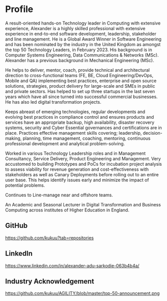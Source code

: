 # Profile
A result-oriented hands-on Technology leader in Computing with extensive experience, Alexander is a highly skilled professional with extensive experience in end-to-end software development, leadership, stakeholder and line management. He is a Global Award Winner in Software Engineering and has been nominated by the industry in the United Kingdom as amongst the top 50 Technology Leaders, in February 2023. His background is in Computer Systems Engineering, Data Communications & Networks (MSc). Alexander has a previous background in Mechanical Engineering (MSc).

He helps to deliver, mentor, coach, provide technical and architectural direction to cross-functional teams (FE, BE, Cloud Engineering/DevOps, Mobile and QA) implementing best practices, enterprise and open source solutions, strategies, product delivery for large-scale and SMEs in public and private sectors. Has helped to set up three startups in the last seven years which have all since turned into successful commercial businesses. He has also led digital transformation projects.

Keeps abreast of emerging technologies, regular developments and evolving best practices in compliance control and ensures products and services have an appropriate backup, high availability, disaster recovery systems, security and Cyber Essential governances and certifications are in place. Practices effective management skills covering; leadership, decision-making, planning, time management, coaching, mentoring, continuous professional development and analytical problem-solving.

Worked in various Technology Leadership roles and in Management Consultancy, Service Delivery, Product Engineering and Management. Very accustomed to building Prototypes and PoCs for incubation project analysis to assess viability for revenue generation and cost-effectiveness with stakeholders as well as Canary Deployments before rolling out to an entire user base. This helps identify issues early and minimize the impact of potential problems.  

Continues to Line-manage near and offshore teams.

An Academic and Seasonal Lecturer in Digital Transformation and Business Computing across institutes of Higher Education in England. 

  
  
## GitHub 
  https://github.com/kukuu?tab=repositories

## LinkedIn
https://www.linkedin.com/in/alexander-adu-sarkodie-063b4b4a/


## Industry Acknowledgement
https://github.com/kukuu/AGILITY/blob/master/top-50-announcement.png


